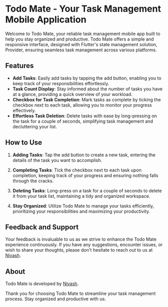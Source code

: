 # Todo Mate - Your Task Management Mobile Application

Welcome to Todo Mate, your reliable task management mobile app built to help you stay organized and productive. Todo Mate offers a simple and responsive interface, designed with Flutter's state management solution, Provider, ensuring seamless task management across various platforms.

## Features

- **Add Tasks**: Easily add tasks by tapping the add button, enabling you to keep track of your responsibilities effortlessly.
- **Task Count Display**: Stay informed about the number of tasks you have at a glance, providing a quick overview of your workload.
- **Checkbox for Task Completion**: Mark tasks as complete by ticking the checkbox next to each task, allowing you to monitor your progress effectively.
- **Effortless Task Deletion**: Delete tasks with ease by long-pressing on the task for a couple of seconds, simplifying task management and decluttering your list.

## How to Use

1. **Adding Tasks**: Tap the add button to create a new task, entering the details of the task you want to accomplish.

2. **Completing Tasks**: Tick the checkbox next to each task upon completion, keeping track of your progress and ensuring nothing falls through the cracks.

3. **Deleting Tasks**: Long-press on a task for a couple of seconds to delete it from your task list, maintaining a tidy and organized workspace.

4. **Stay Organized**: Utilize Todo Mate to manage your tasks efficiently, prioritizing your responsibilities and maximizing your productivity.

## Feedback and Support

Your feedback is invaluable to us as we strive to enhance the Todo Mate experience continuously. If you have any suggestions, encounter issues, or wish to share your thoughts, please don't hesitate to reach out to us at [Nivash](mailto:rajnivash007@gmail.com).

## About

Todo Mate is developed by [Nivash](https://www.linkedin.com/in/nivash-r-n-sns/).

Thank you for choosing Todo Mate to streamline your task management process. Stay organized and productive with us.
